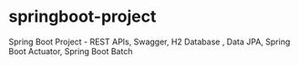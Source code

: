 # springboot-project
Spring Boot Project - REST APIs, Swagger, H2 Database , Data JPA, Spring Boot Actuator, Spring Boot Batch
